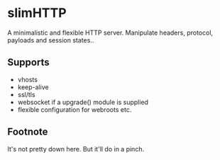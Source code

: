 # slimHTTP
A minimalistic and flexible HTTP server.
Manipulate headers, protocol, payloads and session states..

## Supports

 * vhosts
 * keep-alive
 * ssl/tls
 * websocket if a upgrade() module is supplied
 * flexible configuration for webroots etc.

## Footnote

It's not pretty down here. But it'll do in a pinch.
